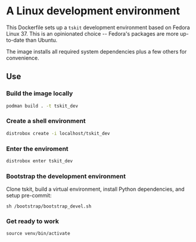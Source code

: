 # A Linux development environment

This Dockerfile sets up a `tskit` development environment
based on Fedora Linux 37.
This is an opinionated choice -- Fedora's packages are more
up-to-date than Ubuntu.

The image installs all required system dependencies plus
a few others for convenience.

## Use

### Build the image locally

```sh
podman build . -t tskit_dev
```

### Create a shell environment

```sh
distrobox create -i localhost/tskit_dev
```

### Enter the enviroment

```sh
distrobox enter tskit_dev
```

### Bootstrap the development environment

Clone tskit, build a virtual environment,
install Python dependencies, and setup pre-commit:

```
sh /bootstrap/bootstrap_devel.sh
```

### Get ready to work

```
source venv/bin/activate
```
